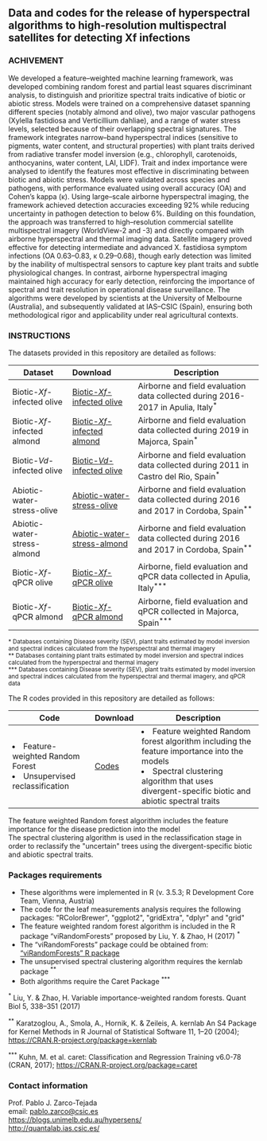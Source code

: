 ## Data and codes for the release of hyperspectral algorithms to high-resolution multispectral satellites for detecting Xf infections

### ACHIVEMENT
We developed a feature–weighted machine learning framework, was developed combining random forest and partial least squares discriminant analysis, to distinguish and prioritize spectral traits indicative of biotic or abiotic stress. Models were trained on a comprehensive dataset spanning different species (notably almond and olive), two major vascular pathogens (Xylella fastidiosa and Verticillium dahliae), and a range of water stress levels, selected because of their overlapping spectral signatures. The framework integrates narrow–band hyperspectral indices (sensitive to pigments, water content, and structural properties) with plant traits derived from radiative transfer model inversion (e.g., chlorophyll, carotenoids, anthocyanins, water content, LAI, LIDF).
Trait and index importance were analysed to identify the features most effective in discriminating between biotic and abiotic stress. Models were validated across species and pathogens, with performance evaluated using overall accuracy (OA) and Cohen’s kappa (κ). Using large–scale airborne hyperspectral imaging, the framework achieved detection accuracies exceeding 92% while reducing uncertainty in pathogen detection to below 6%.
Building on this foundation, the approach was transferred to high–resolution commercial satellite multispectral imagery (WorldView-2 and -3) and directly compared with airborne hyperspectral and thermal imaging data. Satellite imagery proved effective for detecting intermediate and advanced X. fastidiosa symptom infections (OA 0.63–0.83, κ 0.29–0.68), though early detection was limited by the inability of multispectral sensors to capture key plant traits and subtle physiological changes. In contrast, airborne hyperspectral imaging maintained high accuracy for early detection, reinforcing the importance of spectral and trait resolution in operational disease surveillance.
The algorithms were developed by scientists at the University of Melbourne (Australia), and subsequently validated at IAS–CSIC (Spain), ensuring both methodological rigor and applicability under real agricultural contexts.

### INSTRUCTIONS
The datasets provided in this repository are detailed as follows:

| Dataset | Download  | Description |
| ------------- |:-----------------| -----|
|Biotic-<i>Xf-</i>infected olive| <a href="https://github.com/bexyl/Hyperspectral-and-satellite-algorithms-for-XF-detection/blob/main/Biotic-Xf-infected%20olive">Biotic-<i>Xf-</i>infected olive</a>  | Airborne and field evaluation data collected during 2016-2017 in Apulia, Italy<sup>*</sup>| 
|Biotic-<i>Xf-</i>infected almond| <a href="https://github.com/bexyl/Hyperspectral-and-satellite-algorithms-for-XF-detection/blob/main/Biotic-Xf-infected%20almond/">Biotic-<i>Xf-</i>infected almond</a>  | Airborne and field evaluation data collected during 2019 in Majorca, Spain<sup>*</sup> | 
|Biotic-<i>Vd-</i>infected olive| <a href="https://github.com/bexyl/Hyperspectral-and-satellite-algorithms-for-XF-detection/blob/main/Biotic-Vd-infected%20olive/">Biotic-<i>Vd-</i>infected olive</a> | Airborne and field evaluation data collected during 2011 in Castro del Rio, Spain<sup>*</sup>  | 
|Abiotic-water-stress-olive| <a href="https://github.com/bexyl/Hyperspectral-and-satellite-algorithms-for-XF-detection/blob/main/Abiotic-water-stress-olive/">Abiotic-water-stress-olive</a> | Airborne and field evaluation data collected during 2016 and 2017 in Cordoba, Spain<sup>**</sup>  | 
|Abiotic-water-stress-almond| <a href="https://github.com/bexyl/Hyperspectral-and-satellite-algorithms-for-XF-detection/blob/main/Abiotic-water-stress-almond/">Abiotic-water-stress-almond</a> | Airborne and field evaluation data collected during 2016 and 2017 in Cordoba, Spain<sup>**</sup> | 
|Biotic-<i>Xf-</i>qPCR olive| <a href="https://github.com/bexyl/Hyperspectral-and-satellite-algorithms-for-XF-detection/blob/main/Biotic-Xf-qPCR%20olive/">Biotic-<i>Xf-</i>qPCR olive</a> | Airborne,  field evaluation and qPCR data collected in Apulia, Italy<sup>***</sup>  | 
| Biotic-<i>Xf-</i>qPCR almond| <a href="https://github.com/bexyl/Hyperspectral-and-satellite-algorithms-for-XF-detection/blob/main/Biotic-Xf-qPCR%20almond/">Biotic-<i>Xf-</i>qPCR almond</a>| Airborne,  field evaluation and qPCR collected in Majorca, Spain<sup>***</sup> | 


<sup>* Databases containing Disease severity (SEV), plant traits estimated by model inversion and spectral indices calculated from the hyperspectral and thermal imagery </sup> <br>
<sup>**  Databases containing plant traits estimated by model inversion and spectral indices calculated from the hyperspectral and thermal imagery </sup> <br>
<sup>*** Databases containing Disease severity (SEV), plant traits estimated by model inversion and spectral indices calculated from the hyperspectral and thermal imagery, and qPCR data</sup>

The R codes provided in this repository are detailed as follows:

| Code | Download  | Description |
| ------------- |:-----------------| -----|
|<li> Feature-weighted Random Forest </li> <li> Unsupervised reclassification </li>|  <a href="https://github.com/bexyl/Hyperspectral-and-satellite-algorithms-for-XF-detection/blob/main/Codes/"></i>Codes</a> |  <li> Feature weighted Random forest algorithm including the feature importance into the models </li> <li> Spectral clustering algorithm that uses divergent-specific biotic and abiotic spectral traits </li>  |

The feature weighted Random forest algorithm includes the feature importance for the disease prediction into the model <br>
The spectral clustering algorithm is used in the reclassification stage in order to reclassify the "uncertain" trees using the divergent-specific biotic and abiotic spectral traits. 


### Packages requirements

<ul>
  
 <li> These algorithms were implemented in R (v. 3.5.3; R Development Core Team, Vienna, Austria)</li>
  
<li> The code for the leaf measurements analysis requires the following packages: "RColorBrewer", "ggplot2", "gridExtra", "dplyr" and "grid"  </li>
  
<li> The feature weighted random forest algorithm is included in the R package “viRandomForests” proposed by Liu, Y. & Zhao, H (2017) <sup>* </li>
  
<li>The “viRandomForests” package could be obtained from: <a href="http://zhaocenter.org/softwares/">“viRandomForests” R package </a>  </li>

<li> The unsupervised spectral clustering algorithm requires the kernlab package <sup>** </li>  
  
<li> Both algorithms require the Caret Package <sup>*** </li>    
 </ul> 



<sup>*</sup> Liu, Y. & Zhao, H. Variable importance-weighted random forests. Quant Biol 5, 338–351 (2017) <br>

<sup>**</sup> Karatzoglou, A., Smola, A., Hornik, K. & Zeileis, A. kernlab An S4 Package for Kernel Methods in R Journal of Statistical Software 11, 1–20 (2004); https://CRAN.R-project.org/package=kernlab <br>


<sup>***</sup> Kuhn, M. et al. caret: Classification and Regression Training v6.0-78 
(CRAN, 2017); https://CRAN.R-project.org/package=caret  <br>



### Contact information

Prof. Pablo J. Zarco-Tejada
<br>email: pablo.zarco@csic.es
<br>https://blogs.unimelb.edu.au/hypersens/
<br>http://quantalab.ias.csic.es/
